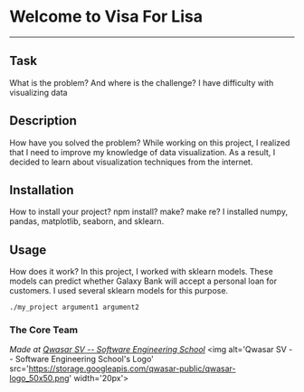 # Welcome to Visa For Lisa
***

## Task
What is the problem? And where is the challenge?
I have difficulty with visualizing data

## Description
How have you solved the problem?
While working on this project, I realized that I need to improve my knowledge of data visualization. 
As a result, I decided to learn about visualization techniques from the internet.

## Installation
How to install your project? npm install? make? make re?
I installed numpy, pandas, matplotlib, seaborn, and sklearn.

## Usage
How does it work?
In this project, I worked with sklearn models. These models can predict whether Galaxy Bank will accept 
a personal loan for customers. I used several sklearn models for this purpose.

```
./my_project argument1 argument2
```

### The Core Team


<span><i>Made at <a href='https://qwasar.io'>Qwasar SV -- Software Engineering School</a></i></span>
<span><img alt='Qwasar SV -- Software Engineering School's Logo' src='https://storage.googleapis.com/qwasar-public/qwasar-logo_50x50.png' width='20px'></span>
